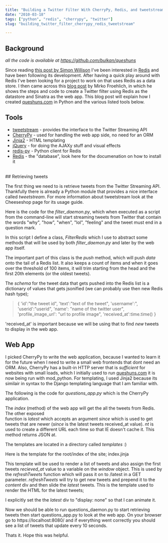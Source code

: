 ```yaml
---
title: "Building a Twitter Filter With CherryPy, Redis, and tweetstream"
date: "2010-03-18"
tags: ["python", "redis", "cherrypy", "twitter"]
slug: "building_twitter_filter_cherrypy_redis_tweetstream"

---
```


## Background  

_all the code is available at https://github.com/bulkan/queshuns_

Since reading [this post by Simon Willison](https://simonwillison.net/2009/Oct/22/redis/)
I've been interested in [Redis](https://code.google.com/p/redis) and have been following
its development. After having a quick play around with Redis I've been looking
for a project to work on that uses Redis as a data store. I then came across this [blog post](https://www.digitalhobbit.com/2009/11/08/building-a-twitter-filter-with-sinatra-redis-and-tweetstream/) by Mirko Froehlich, in which he shows the steps and code
to create a Twitter filter using Redis as the datastore and Sinatra as the web app.
This blog post will explain how I created [queshuns.com](https://queshuns.com)
in Python and the various listed tools below.

## Tools  


* [tweetstream](https://pypi.python.org/pypi/tweetstream) - provides the interface to the Twitter Streaming API
* [CherryPy](https://www.cherrypy.org/) - used for handling the web app side, no need for an ORM
* [Jinja2](https://jinja.pocoo.org/2/) - HTML templating
* [jQuery](https://jquery.com/) - for doing the AJAXy stuff and visual effects
* [redis-py](https://github.com/andymccurdy/redis-py) - Python client for Redis
* [Redis](https://code.google.com/p/redis/) - the "database", look here for the documenation on how to install it  

<br>
## Retrieving tweets    


The first thing we need to is retrieve tweets from the Twitter Streaming API. Thankfully there
is already a Python module that provides a nice interface called *tweetstream*. For more
information about tweetstream look at the Cheeseshop page for its usage guide.   

Here is the code for the *filter_daemon.py*, which when executed as a script from the command-line
will start streaming tweets from Twitter that contain the words "why", "how", "when", "lol", "feeling"
and the tweet must end in a question mark.  

<script src="https://gist.github.com/263158.js?file=filter_daemon.py"></script>  

In this script I define a class, _FilterRedis_ which I use to abstract some methods that will
be used by both *filter_daemon.py* and later by the web app itself.  

The important part of this class is the _push_ method, which will push *data* onto the tail of a Redis
list. It also keeps a count of items and when it goes over the threshold of 100 items,
it will trim starting from the head and the first 20th elements (or the oldest tweets).

The *schema* for the tweet data that gets pushed into the Redis list is a dictionary
of values that gets jsonified (we can probably use then new Redis hash type);

> { 'id':"the tweet id",
>   'text':"text of the tweet",
>   'username':",
>   'userid':"userid",
>   'name': "name of the twitter user",
>   'profile_image_url': "url to profile image",
>   'received_at':time.time() }  

'received_at' is important because we will be using that to find *new* tweets to
display in the web app.

## Web App     

I picked CherryPy to write the web application, because I wanted to learn it for the future
when I need to write a small web frontends that dont need an ORM. Also, CherryPy has a built-in
HTTP server that is *sufficient* for websites with small loads, which I initially used to run
[queshuns.com](https://queshuns.com) it is now being run with mod_python. For templating, I used Jinja2 because its similair
in syntax to the Django templating language that I am familiar with.   

The following is the code for *questions_app.py* which is the CherryPy application.

<script src="https://gist.github.com/263167.js?file=questions_app.py"></script>  

The _index_ (method) of the web app will get the all the tweets from Redis. The other exposed  
function is _latest_ which accepts an argument *since* which is used to get
tweets that are newer (_since_ is the latest tweets received_at value). *nt* is
used to create a different URL each time so that IE doesn't cache it. This method returns
JSON at.

The templates are located in a directory called _templates_ :)

Here is the template for the root/index of the site; index.jinja  

<script src="https://gist.github.com/263172.js?file=gistfile1.htm"></script>  

This template will be used to render a list of tweets and also assign the first
tweets *recieved_at* value to a variable on the *window* object. This is used by
the *refreshTweets* function which will pass it on to /latest in a GET parameter.
*refreshTweets* will try to get new tweets and prepend it to the *content* div
and then slide the *latest* tweets. This is the template used to render the HTML
for the latest tweets;  

<script src="https://gist.github.com/263175.js?file=gistfile1.htm"></script>  

I explicitly set the the *latest* div to "display: none" so that I can animate it.

Now we should be able to run questions_daemon.py to start retrieving tweets then start
questions_app.py to look at the web app. On your browser go to https://localhost:8080/
and if everything went correctly you should see a list of tweets that update every 10 seconds.

Thats it. Hope this was helpful.
